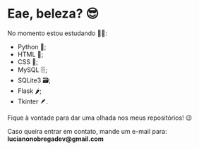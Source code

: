 <h1>Eae, beleza? 😎</h1>
<p>No momento estou estudando 👨‍💻:</p>
<ul>
  <li>Python 🐍;</li>
  <li>HTML 📃;</li>
  <li>CSS 📜;</li>
  <li>MySQL 🗄️;</li>
  <li>SQLite3 🗃️;</li>
  <li>Flask 🌶️;</li>
  <li>Tkinter 🪶.</li>
</ul>
<p>Fique à vontade para dar uma olhada nos meus repositórios! 😉</p>
<p>Caso queira entrar em contato, mande um e-mail para: <strong>lucianonobregadev@gmail.com</strong></p>
